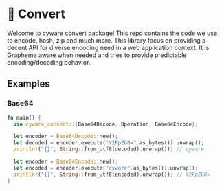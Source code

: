 # 👋 Convert

Welcome to cyware convert package! This repo contains the code we use to encode, hash, zip and much more. This library focus on providing a decent API for diverse encoding need in a web application context. It is Grapheme aware when needed and tries to provide predictable encoding/decoding behavior.

## Examples
### Base64
```rust
fn main() {
  use cyware_convert::{Base64Decode, Operation, Base64Encode};

  let encoder = Base64Decode::new();
  let decoded = encoder.execute("Y2FpZG8=".as_bytes()).unwrap();
  println!("{}", String::from_utf8(decoded).unwrap()); // cyware

  let encoder = Base64Encode::new();
  let encoded = encoder.execute("cyware".as_bytes()).unwrap();
  println!("{}", String::from_utf8(encoded).unwrap()); // Y2FpZG8=
}
```
